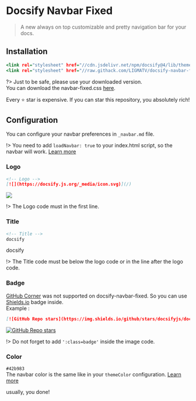# Docsify Navbar Fixed

> A new always on top customizable and pretty navigation bar for your docs.

## Installation

```index.html
<link rel="stylesheet" href="//cdn.jsdelivr.net/npm/docsify@4/lib/themes/vue.css">
<link rel="stylesheet" href="//raw.githack.com/LIGMATV/docsify-navbar-fixed/main/navbar-fixed.css">
```

?> Just to be safe, please use your downloaded version.  
You can download the navbar-fixed.css <a href="https://raw.githack.com/LIGMATV/docsify-navbar-fixed/main/navbar-fixed.css">here</a>.

Every ⭐ star is expensive. If you can star this repository, you absolutely rich!

## Configuration
You can configure your navbar preferences in ``_navbar.md`` file.

!> You need to add ``loadNavbar: true`` to your index.html script, so the navbar will work. [Learn more](https://docsify.js.org/#/configuration?id=loadnavbar)

### Logo

```_navbar.md
<!-- Logo -->
[![](https://docsify.js.org/_media/icon.svg)](/)
```

[![](https://docsify.js.org/_media/icon.svg)](/)

!> The Logo code must in the first line.

### Title
```_navbar.md
<!-- Title -->
docsify
```

docsify

!> The Title code must be below the logo code or in the line after the logo code.

### Badge  
  [GitHub Corner](https://docsify.js.org/#/configuration?id=repo) was not supported on docsify-navbar-fixed. So you can use [Shields.io](https://shields.io/) badge inside.  
  Example :
  ```_navbar.md
  [![GitHub Repo stars](https://img.shields.io/github/stars/docsifyjs/docsify ':class=badge')](https://github.com/docsifyjs/docsify/)
  ```
  [![GitHub Repo stars](https://img.shields.io/github/stars/docsifyjs/docsify ':class=badge')](https://github.com/docsifyjs/docsify/)  

!> Do not forget to add ``':class=badge'`` inside the image code.

### Color  
  ``#42b983``  
  The navbar color is the same like in your ``themeColor`` configuration.
  [Learn more](https://docsify.js.org/#/configuration?id=themecolor)

usually, you done!